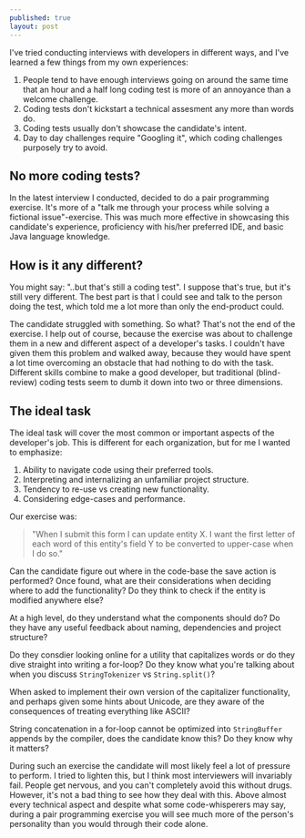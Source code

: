```yaml
---
published: true
layout: post
---
```



I've tried conducting interviews with developers in different ways, and I've learned a few things from my own experiences:

1. People tend to have enough interviews going on around the same time that an hour and a half long coding test is more of an annoyance than a welcome challenge.
2. Coding tests don't kickstart a technical assesment any more than words do.
3. Coding tests usually don't showcase the candidate's intent.
4. Day to day challenges require "Googling it", which coding challenges purposely try to avoid.

## No more coding tests?
In the latest interview I conducted, decided to do a pair programming exercise. It's more of a "talk me through your process while solving a fictional issue"-exercise. This was much more effective in showcasing this candidate's experience, proficiency with his/her preferred IDE, and basic Java language knowledge.

## How is it any different?
You might say: "..but that's still a coding test". I suppose that's true, but it's still very different. The best part is that I could see and talk to the person doing the test, which told me a lot more than only the end-product could.

The candidate struggled with something. So what? That's not the end of the exercise. I help out of course, because the exercise was about to challenge them in a new and different aspect of a developer's tasks. I couldn't have given them this problem and walked away, because they would have spent a lot time overcoming an obstacle that had nothing to do with the task. Different skills combine to make a good developer, but traditional (blind-review) coding tests seem to dumb it down into two or three dimensions.

## The ideal task
The ideal task will cover the most common or important aspects of the developer's job. This is different for each organization, but for me I wanted to emphasize:

1. Ability to navigate code using their preferred tools.
2. Interpreting and internalizing an unfamiliar project structure.
3. Tendency to re-use vs creating new functionality.
4. Considering edge-cases and performance.

Our exercise was:

> "When I submit this form I can update entity X. I want the first letter of each word of this entity's field Y to be converted to upper-case when I do so."

Can the candidate figure out where in the code-base the save action is performed? Once found, what are their considerations when deciding where to add the functionality? Do they think to check if the entity is modified anywhere else?

At a high level, do they understand what the components should do? Do they have any useful feedback about naming, dependencies and project structure?

Do they consdier looking online for a utility that capitalizes words or do they dive straight into writing a for-loop? Do they know what you're talking about when you discuss `StringTokenizer` vs `String.split()`?

When asked to implement their own version of the capitalizer functionality, and perhaps given some hints about Unicode, are they aware of the consequences of treating everything like ASCII?

String concatenation in a for-loop cannot be optimized into `StringBuffer` appends by the compiler, does the candidate know this? Do they know why it matters?

During such an exercise the candidate will most likely feel a lot of pressure to perform. I tried to lighten this, but I think most interviewers will invariably fail. People get nervous, and you can't completely avoid this without drugs. However, it's not a bad thing to see how they deal with this. Above almost every technical aspect and despite what some code-whisperers may say, during a pair programming exercise you will see much more of the person's personality than you would through their code alone.
